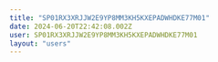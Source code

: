 ```yaml
---
title: "SP01RX3XRJJW2E9YP8MM3KH5KXEPADWHDKE77M01"
date: 2024-06-20T22:42:08.002Z
user: SP01RX3XRJJW2E9YP8MM3KH5KXEPADWHDKE77M01
layout: "users"
---
```

    